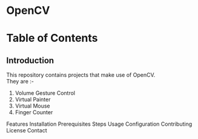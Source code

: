 # OpenCV

<h1>Table of Contents</h1>

<h2>Introduction</h2>
This repository contains projects that make use of OpenCV. <br>
They are :- 
<ol>
  <li>Volume Gesture Control</li>
  <li>Virtual Painter</li>
  <li>Virtual Mouse</li>
  <li>Finger Counter</li>
</ol>
Features
Installation
Prerequisites
Steps
Usage
Configuration
Contributing
License
Contact
